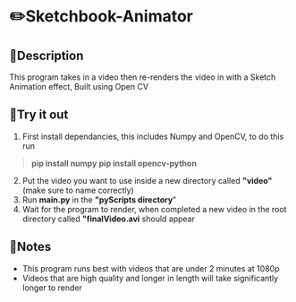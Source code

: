 # ✏️Sketchbook-Animator


## 📖Description
This program takes in a video then re-renders the video in with a Sketch Animation effect, 
Built using Open CV 

## 🧪Try it out
1. First install dependancies, this includes Numpy and OpenCV, to do this run 
> **pip install numpy** 
> **pip install opencv-python**  
2. Put the video you want to use inside a new directory called **"video"** (make sure to name correctly) 
3. Run **main.py** in the **"pyScripts directory**" 
4. Wait for the program to render, when completed a new video in the root directory called **"finalVideo.avi** should appear 

## 📝Notes 
* This program runs best with videos that are under 2 minutes at 1080p  
* Videos that are high quality and longer in length will take significantly longer to render
